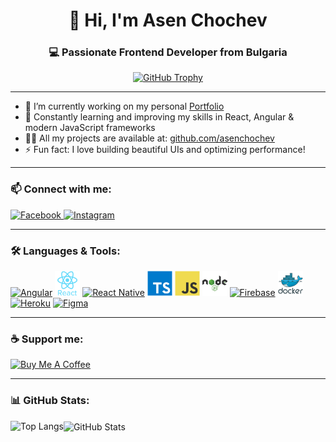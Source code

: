 <h1 align="center">👋 Hi, I'm Asen Chochev</h1>
<h3 align="center">💻 Passionate Frontend Developer from Bulgaria</h3>

<p align="center">
  <a href="https://github.com/asenchochev">
    <img src="https://github-profile-trophy.vercel.app/?username=asenchochev&theme=algolia&margin-w=10&margin-h=10&row=2&column=3" alt="GitHub Trophy" />
  </a>
</p>

---

- 🔭 I’m currently working on my personal [Portfolio](https://github.com/asenchochev/portfolio)
- 🌱 Constantly learning and improving my skills in React, Angular & modern JavaScript frameworks
- 👨‍💻 All my projects are available at: [github.com/asenchochev](https://github.com/asenchochev)
- ⚡ Fun fact: I love building beautiful UIs and optimizing performance!

---

<h3 align="left">📫 Connect with me:</h3>
<p align="left">
  <a href="https://fb.com/asen.chochev" target="_blank">
    <img src="https://raw.githubusercontent.com/rahuldkjain/github-profile-readme-generator/master/src/images/icons/Social/facebook.svg" alt="Facebook" height="30" width="40" />
  </a>
  <a href="https://instagram.com/asenchochev" target="_blank">
    <img src="https://raw.githubusercontent.com/rahuldkjain/github-profile-readme-generator/master/src/images/icons/Social/instagram.svg" alt="Instagram" height="30" width="40" />
  </a>
</p>

---

<h3 align="left">🛠️ Languages & Tools:</h3>
<p align="left">
  <a href="https://angular.io" target="_blank"><img src="https://angular.io/assets/images/logos/angular/angular.svg" alt="Angular" width="40" height="40"/></a>
  <a href="https://reactjs.org/" target="_blank"><img src="https://raw.githubusercontent.com/devicons/devicon/master/icons/react/react-original-wordmark.svg" alt="React" width="40" height="40"/></a>
  <a href="https://reactnative.dev/" target="_blank"><img src="https://reactnative.dev/img/header_logo.svg" alt="React Native" width="40" height="40"/></a>
  <a href="https://www.typescriptlang.org/" target="_blank"><img src="https://raw.githubusercontent.com/devicons/devicon/master/icons/typescript/typescript-original.svg" alt="TypeScript" width="40" height="40"/></a>
  <a href="https://developer.mozilla.org/en-US/docs/Web/JavaScript" target="_blank"><img src="https://raw.githubusercontent.com/devicons/devicon/master/icons/javascript/javascript-original.svg" alt="JavaScript" width="40" height="40"/></a>
  <a href="https://nodejs.org" target="_blank"><img src="https://raw.githubusercontent.com/devicons/devicon/master/icons/nodejs/nodejs-original-wordmark.svg" alt="Node.js" width="40" height="40"/></a>
  <a href="https://firebase.google.com/" target="_blank"><img src="https://www.vectorlogo.zone/logos/firebase/firebase-icon.svg" alt="Firebase" width="40" height="40"/></a>
  <a href="https://www.docker.com/" target="_blank"><img src="https://raw.githubusercontent.com/devicons/devicon/master/icons/docker/docker-original-wordmark.svg" alt="Docker" width="40" height="40"/></a>
  <a href="https://heroku.com" target="_blank"><img src="https://www.vectorlogo.zone/logos/heroku/heroku-icon.svg" alt="Heroku" width="40" height="40"/></a>
  <a href="https://www.figma.com/" target="_blank"><img src="https://www.vectorlogo.zone/logos/figma/figma-icon.svg" alt="Figma" width="40" height="40"/></a>
</p>

---

<h3 align="left">☕ Support me:</h3>
<p>
  <a href="https://www.buymeacoffee.com/asenchochev" target="_blank">
    <img src="https://cdn.buymeacoffee.com/buttons/v2/default-yellow.png" height="50" width="210" alt="Buy Me A Coffee" />
  </a>
</p>

---

<h3 align="left">📊 GitHub Stats:</h3>
<p>
  <img align="left" src="https://github-readme-stats.vercel.app/api/top-langs/?username=asenchochev&layout=compact&theme=radical" alt="Top Langs" />
</p>
<p>
  <img align="center" src="https://github-readme-stats.vercel.app/api?username=asenchochev&show_icons=true&theme=radical" alt="GitHub Stats" />
</p>
